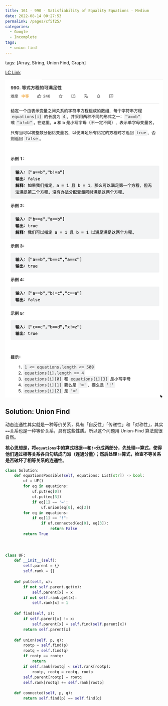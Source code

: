 ```yaml
---
title: 161 - 990 - Satisfiability of Equality Equations - Medium
date: 2022-08-14 00:27:53
permalink: /pages/cf5f25/
categories:
  - Google
  - Incomplete
tags:
  - union find
---
```

tags: [Array, String, Union Find, Graph]

[LC Link](https://leetcode.cn/problems/satisfiability-of-equality-equations/)

![](https://raw.githubusercontent.com/emmableu/image/master/202208142234245.png)


## Solution: Union Find

动态连通性其实就是一种等价关系，具有「自反性」「传递性」和「对称性」，其实`==`关系也是一种等价关系，具有这些性质。所以这个问题用 Union-Find 算法就很自然。


**核心思想是，将`equations`中的算式根据`==`和`!=`分成两部分，先处理`==`算式，使得他们通过相等关系各自勾结成门派（连通分量）；然后处理`!=`算式，检查不等关系是否破坏了相等关系的连通性**。

```python
class Solution:
	def equationsPossible(self, equations: List[str]) -> bool:
		uf = UF()
		for eq in equations:
			uf.put(eq[0])
			uf.put(eq[3])
			if eq[1] == '=':
				uf.union(eq[0], eq[3])
		for eq in equations:
			if eq[1] == "!":
				if uf.connected(eq[0], eq[3]):
					return False
		return True
			


class UF:
	def __init__(self):
		self.parent = {}
		self.rank = {}

	def put(self, x):
		if not self.parent.get(x):
			self.parent[x] = x
		if not self.rank.get(x):
			self.rank[x] = 1

	def find(self, x):
		if self.parent[x] != x:
			self.parent[x] = self.find(self.parent[x])
		return self.parent[x]

	def union(self, p, q):
		rootp = self.find(p)
		rootq = self.find(q)
		if rootp == rootq:
			return
		if self.rank[rootq] < self.rank[rootp]:
			rootp, rootq = rootq, rootp
		self.parent[rootp] = rootq
		self.rank[rootq] += self.rank[rootp]

	def connected(self, p, q):
		return self.find(p) == self.find(q)
```